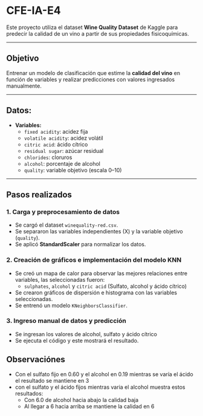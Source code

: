 # CFE-IA-E4


Este proyecto utiliza el dataset **Wine Quality Dataset** de Kaggle para predecir la calidad de un vino a partir de sus propiedades fisicoquímicas.

---

## Objetivo
Entrenar un modelo de clasificación que estime la **calidad del vino** en función de variables y realizar predicciones con valores ingresados manualmente.

---

## Datos:
- **Variables:**
  - `fixed acidity`: acidez fija  
  - `volatile acidity`: acidez volátil  
  - `citric acid`: ácido cítrico  
  - `residual sugar`: azúcar residual  
  - `chlorides`: cloruros  
  - `alcohol`: porcentaje de alcohol  
  - `quality`: variable objetivo (escala 0–10)

---

## Pasos realizados

### 1. Carga y preprocesamiento de datos
- Se cargó el dataset `winequality-red.csv`.  
- Se separaron las variables independientes (X) y la variable objetivo (`quality`).  
- Se aplicó **StandardScaler** para normalizar los datos.  

### 2. Creación de gráficos e implementación del modelo KNN
- Se creó un mapa de calor para observar las mejores relaciones entre variables, las seleccionadas fueron:
  - `sulphates`, `alcohol` y `citric acid` (Sulfato, alcohol y ácido cítrico)
- Se crearon gráficos de dispersión e histograma con las variables seleccionadas.
- Se entrenó un modelo `KNeighborsClassifier`.

  

### 3. Ingreso manual de datos y predicción
- Se ingresan los valores de alcohol, sulfato y ácido cítrico
- Se ejecuta el código y este mostrará el resultado.

## Observaciónes
- Con el sulfato fijo en 0.60 y el alcohol en 0.19 mientras se varía el ácido el resultado se mantiene en 3
- con el sulfato y el ácido fijos mientras varia el alcohol muestra estos resultados:
  - Con 6.0 de alcohol hacia abajo la calidad baja
  - Al llegar a 6 hacia arriba se mantiene la calidad en 6
